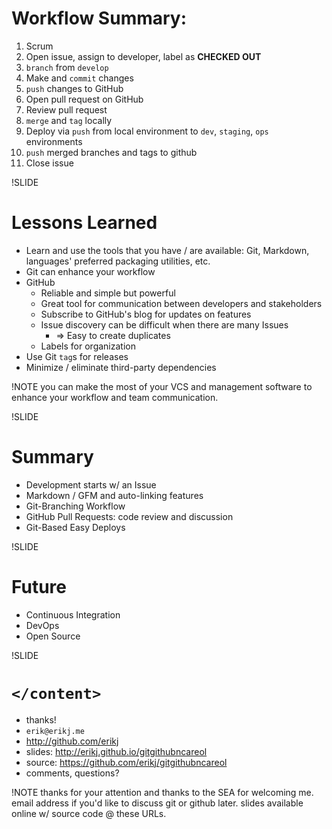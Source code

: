 
# Workflow Summary:

1. Scrum
1. Open issue, assign to developer, label as **CHECKED OUT**
1. `branch` from `develop`
1. Make and `commit` changes
1. `push` changes to GitHub
1. Open pull request on GitHub
1. Review pull request
1. `merge` and `tag` locally
1. Deploy via `push` from local environment to `dev`, `staging`, `ops` environments
1. `push` merged branches and tags to github
1. Close issue

!SLIDE

# Lessons Learned

- Learn and use the tools that you have / are available: Git, Markdown, languages' preferred packaging utilities, etc.
- Git can enhance your workflow
- GitHub
  - Reliable and simple but powerful
  - Great tool for communication between developers and stakeholders
  - Subscribe to GitHub's blog for updates on features
  - Issue discovery can be difficult when there are many Issues
    - => Easy to create duplicates
  - Labels for organization
- Use Git `tag`s for releases
- Minimize / eliminate third-party dependencies

!NOTE
you can make the most of your VCS and management software to enhance your workflow and team communication.

!SLIDE

# Summary

- Development starts w/ an Issue
- Markdown / GFM and auto-linking features
- Git-Branching Workflow
- GitHub Pull Requests: code review and discussion
- Git-Based Easy Deploys

!SLIDE

# Future

- Continuous Integration
- DevOps
- Open Source

!SLIDE

# `</content>`

- thanks!
- `erik@erikj.me`
- http://github.com/erikj
- slides: http://erikj.github.io/gitgithubncareol
- source: https://github.com/erikj/gitgithubncareol
- comments, questions?

!NOTE
thanks for your attention and thanks to the SEA for welcoming me.
email address if you'd like to discuss git or github later.
slides available online w/ source code @ these URLs.
